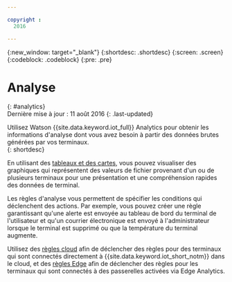```yaml
---

copyright :
  2016

---
```


{:new_window: target="\_blank"}
{:shortdesc: .shortdesc}
{:screen: .screen}
{:codeblock: .codeblock}
{:pre: .pre}


# Analyse
{: #analytics}  
Dernière mise à jour : 11 août 2016
{: .last-updated}

Utilisez Watson {{site.data.keyword.iot_full}} Analytics pour obtenir les informations d'analyse dont vous avez besoin à partir des données brutes générées par vos terminaux.  
{: shortdesc}

En utilisant des [tableaux et des cartes](data_visualization.html), vous pouvez visualiser des graphiques qui représentent des valeurs de fichier provenant d'un ou de plusieurs terminaux pour une présentation et une compréhension rapides des données de terminal.

Les règles d'analyse vous permettent de spécifier les conditions qui déclenchent des actions. Par exemple, vous pouvez créer une règle garantissant qu'une alerte est envoyée au tableau de bord du terminal de l'utilisateur et qu'un courrier électronique est envoyé à l'administrateur lorsque le terminal est supprimé ou que la température du terminal augmente.

Utilisez des [règles cloud](cloud_analytics.html) afin de déclencher des règles pour des terminaux qui sont connectés directement à {{site.data.keyword.iot_short_notm}} dans le cloud, et des [règles Edge](edge_analytics.html) afin de déclencher des règles pour les terminaux qui sont connectés à des passerelles activées via Edge Analytics.
